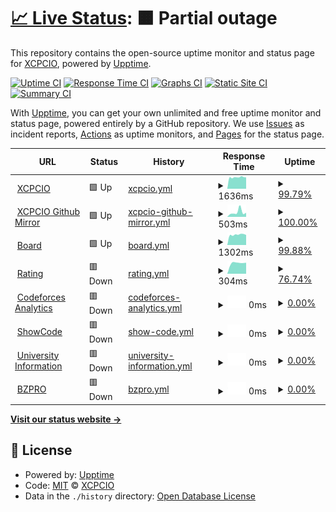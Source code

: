 # [📈 Live Status](https://uptime.xcpcio.com): <!--live status--> **🟧 Partial outage**

This repository contains the open-source uptime monitor and status page for [XCPCIO](https://xcpcio.com), powered by [Upptime](https://github.com/upptime/upptime).

[![Uptime CI](https://github.com/koj-co/upptime/workflows/Uptime%20CI/badge.svg)](https://github.com/koj-co/upptime/actions?query=workflow%3A%22Uptime+CI%22)
[![Response Time CI](https://github.com/koj-co/upptime/workflows/Response%20Time%20CI/badge.svg)](https://github.com/koj-co/upptime/actions?query=workflow%3A%22Response+Time+CI%22)
[![Graphs CI](https://github.com/koj-co/upptime/workflows/Graphs%20CI/badge.svg)](https://github.com/koj-co/upptime/actions?query=workflow%3A%22Graphs+CI%22)
[![Static Site CI](https://github.com/koj-co/upptime/workflows/Static%20Site%20CI/badge.svg)](https://github.com/koj-co/upptime/actions?query=workflow%3A%22Static+Site+CI%22)
[![Summary CI](https://github.com/koj-co/upptime/workflows/Summary%20CI/badge.svg)](https://github.com/koj-co/upptime/actions?query=workflow%3A%22Summary+CI%22)

With [Upptime](https://upptime.js.org), you can get your own unlimited and free uptime monitor and status page, powered entirely by a GitHub repository. We use [Issues](https://github.com/XCPCIO/uptime/issues) as incident reports, [Actions](https://github.com/XCPCIO/uptime/actions) as uptime monitors, and [Pages](https://uptime.xcpcio.com) for the status page.

<!--start: status pages-->
<!-- This summary is generated by Upptime (https://github.com/upptime/upptime) -->
<!-- Do not edit this manually, your changes will be overwritten -->
<!-- prettier-ignore -->
| URL | Status | History | Response Time | Uptime |
| --- | ------ | ------- | ------------- | ------ |
| <img alt="" src="https://favicons.githubusercontent.com/xcpcio.com" height="13"> [XCPCIO](https://xcpcio.com) | 🟩 Up | [xcpcio.yml](https://github.com/XCPCIO/xcpcio.uptime/commits/HEAD/history/xcpcio.yml) | <details><summary><img alt="Response time graph" src="./graphs/xcpcio/response-time-week.png" height="20"> 1636ms</summary><br><a href="https://uptime.xcpcio.com/history/xcpcio"><img alt="Response time 1671" src="https://img.shields.io/endpoint?url=https%3A%2F%2Fraw.githubusercontent.com%2FXCPCIO%2Fxcpcio.uptime%2FHEAD%2Fapi%2Fxcpcio%2Fresponse-time.json"></a><br><a href="https://uptime.xcpcio.com/history/xcpcio"><img alt="24-hour response time 1624" src="https://img.shields.io/endpoint?url=https%3A%2F%2Fraw.githubusercontent.com%2FXCPCIO%2Fxcpcio.uptime%2FHEAD%2Fapi%2Fxcpcio%2Fresponse-time-day.json"></a><br><a href="https://uptime.xcpcio.com/history/xcpcio"><img alt="7-day response time 1636" src="https://img.shields.io/endpoint?url=https%3A%2F%2Fraw.githubusercontent.com%2FXCPCIO%2Fxcpcio.uptime%2FHEAD%2Fapi%2Fxcpcio%2Fresponse-time-week.json"></a><br><a href="https://uptime.xcpcio.com/history/xcpcio"><img alt="30-day response time 1875" src="https://img.shields.io/endpoint?url=https%3A%2F%2Fraw.githubusercontent.com%2FXCPCIO%2Fxcpcio.uptime%2FHEAD%2Fapi%2Fxcpcio%2Fresponse-time-month.json"></a><br><a href="https://uptime.xcpcio.com/history/xcpcio"><img alt="1-year response time 1671" src="https://img.shields.io/endpoint?url=https%3A%2F%2Fraw.githubusercontent.com%2FXCPCIO%2Fxcpcio.uptime%2FHEAD%2Fapi%2Fxcpcio%2Fresponse-time-year.json"></a></details> | <details><summary><a href="https://uptime.xcpcio.com/history/xcpcio">99.79%</a></summary><a href="https://uptime.xcpcio.com/history/xcpcio"><img alt="All-time uptime 99.39%" src="https://img.shields.io/endpoint?url=https%3A%2F%2Fraw.githubusercontent.com%2FXCPCIO%2Fxcpcio.uptime%2FHEAD%2Fapi%2Fxcpcio%2Fuptime.json"></a><br><a href="https://uptime.xcpcio.com/history/xcpcio"><img alt="24-hour uptime 100.00%" src="https://img.shields.io/endpoint?url=https%3A%2F%2Fraw.githubusercontent.com%2FXCPCIO%2Fxcpcio.uptime%2FHEAD%2Fapi%2Fxcpcio%2Fuptime-day.json"></a><br><a href="https://uptime.xcpcio.com/history/xcpcio"><img alt="7-day uptime 99.79%" src="https://img.shields.io/endpoint?url=https%3A%2F%2Fraw.githubusercontent.com%2FXCPCIO%2Fxcpcio.uptime%2FHEAD%2Fapi%2Fxcpcio%2Fuptime-week.json"></a><br><a href="https://uptime.xcpcio.com/history/xcpcio"><img alt="30-day uptime 98.68%" src="https://img.shields.io/endpoint?url=https%3A%2F%2Fraw.githubusercontent.com%2FXCPCIO%2Fxcpcio.uptime%2FHEAD%2Fapi%2Fxcpcio%2Fuptime-month.json"></a><br><a href="https://uptime.xcpcio.com/history/xcpcio"><img alt="1-year uptime 99.39%" src="https://img.shields.io/endpoint?url=https%3A%2F%2Fraw.githubusercontent.com%2FXCPCIO%2Fxcpcio.uptime%2FHEAD%2Fapi%2Fxcpcio%2Fuptime-year.json"></a></details>
| <img alt="" src="https://favicons.githubusercontent.com/gh.xcpcio.com" height="13"> [XCPCIO Github Mirror](https://gh.xcpcio.com) | 🟩 Up | [xcpcio-github-mirror.yml](https://github.com/XCPCIO/xcpcio.uptime/commits/HEAD/history/xcpcio-github-mirror.yml) | <details><summary><img alt="Response time graph" src="./graphs/xcpcio-github-mirror/response-time-week.png" height="20"> 503ms</summary><br><a href="https://uptime.xcpcio.com/history/xcpcio-github-mirror"><img alt="Response time 367" src="https://img.shields.io/endpoint?url=https%3A%2F%2Fraw.githubusercontent.com%2FXCPCIO%2Fxcpcio.uptime%2FHEAD%2Fapi%2Fxcpcio-github-mirror%2Fresponse-time.json"></a><br><a href="https://uptime.xcpcio.com/history/xcpcio-github-mirror"><img alt="24-hour response time 442" src="https://img.shields.io/endpoint?url=https%3A%2F%2Fraw.githubusercontent.com%2FXCPCIO%2Fxcpcio.uptime%2FHEAD%2Fapi%2Fxcpcio-github-mirror%2Fresponse-time-day.json"></a><br><a href="https://uptime.xcpcio.com/history/xcpcio-github-mirror"><img alt="7-day response time 503" src="https://img.shields.io/endpoint?url=https%3A%2F%2Fraw.githubusercontent.com%2FXCPCIO%2Fxcpcio.uptime%2FHEAD%2Fapi%2Fxcpcio-github-mirror%2Fresponse-time-week.json"></a><br><a href="https://uptime.xcpcio.com/history/xcpcio-github-mirror"><img alt="30-day response time 368" src="https://img.shields.io/endpoint?url=https%3A%2F%2Fraw.githubusercontent.com%2FXCPCIO%2Fxcpcio.uptime%2FHEAD%2Fapi%2Fxcpcio-github-mirror%2Fresponse-time-month.json"></a><br><a href="https://uptime.xcpcio.com/history/xcpcio-github-mirror"><img alt="1-year response time 367" src="https://img.shields.io/endpoint?url=https%3A%2F%2Fraw.githubusercontent.com%2FXCPCIO%2Fxcpcio.uptime%2FHEAD%2Fapi%2Fxcpcio-github-mirror%2Fresponse-time-year.json"></a></details> | <details><summary><a href="https://uptime.xcpcio.com/history/xcpcio-github-mirror">100.00%</a></summary><a href="https://uptime.xcpcio.com/history/xcpcio-github-mirror"><img alt="All-time uptime 100.00%" src="https://img.shields.io/endpoint?url=https%3A%2F%2Fraw.githubusercontent.com%2FXCPCIO%2Fxcpcio.uptime%2FHEAD%2Fapi%2Fxcpcio-github-mirror%2Fuptime.json"></a><br><a href="https://uptime.xcpcio.com/history/xcpcio-github-mirror"><img alt="24-hour uptime 100.00%" src="https://img.shields.io/endpoint?url=https%3A%2F%2Fraw.githubusercontent.com%2FXCPCIO%2Fxcpcio.uptime%2FHEAD%2Fapi%2Fxcpcio-github-mirror%2Fuptime-day.json"></a><br><a href="https://uptime.xcpcio.com/history/xcpcio-github-mirror"><img alt="7-day uptime 100.00%" src="https://img.shields.io/endpoint?url=https%3A%2F%2Fraw.githubusercontent.com%2FXCPCIO%2Fxcpcio.uptime%2FHEAD%2Fapi%2Fxcpcio-github-mirror%2Fuptime-week.json"></a><br><a href="https://uptime.xcpcio.com/history/xcpcio-github-mirror"><img alt="30-day uptime 100.00%" src="https://img.shields.io/endpoint?url=https%3A%2F%2Fraw.githubusercontent.com%2FXCPCIO%2Fxcpcio.uptime%2FHEAD%2Fapi%2Fxcpcio-github-mirror%2Fuptime-month.json"></a><br><a href="https://uptime.xcpcio.com/history/xcpcio-github-mirror"><img alt="1-year uptime 100.00%" src="https://img.shields.io/endpoint?url=https%3A%2F%2Fraw.githubusercontent.com%2FXCPCIO%2Fxcpcio.uptime%2FHEAD%2Fapi%2Fxcpcio-github-mirror%2Fuptime-year.json"></a></details>
| <img alt="" src="https://favicons.githubusercontent.com/board.xcpcio.com" height="13"> [Board](https://board.xcpcio.com) | 🟩 Up | [board.yml](https://github.com/XCPCIO/xcpcio.uptime/commits/HEAD/history/board.yml) | <details><summary><img alt="Response time graph" src="./graphs/board/response-time-week.png" height="20"> 1302ms</summary><br><a href="https://uptime.xcpcio.com/history/board"><img alt="Response time 1415" src="https://img.shields.io/endpoint?url=https%3A%2F%2Fraw.githubusercontent.com%2FXCPCIO%2Fxcpcio.uptime%2FHEAD%2Fapi%2Fboard%2Fresponse-time.json"></a><br><a href="https://uptime.xcpcio.com/history/board"><img alt="24-hour response time 1264" src="https://img.shields.io/endpoint?url=https%3A%2F%2Fraw.githubusercontent.com%2FXCPCIO%2Fxcpcio.uptime%2FHEAD%2Fapi%2Fboard%2Fresponse-time-day.json"></a><br><a href="https://uptime.xcpcio.com/history/board"><img alt="7-day response time 1302" src="https://img.shields.io/endpoint?url=https%3A%2F%2Fraw.githubusercontent.com%2FXCPCIO%2Fxcpcio.uptime%2FHEAD%2Fapi%2Fboard%2Fresponse-time-week.json"></a><br><a href="https://uptime.xcpcio.com/history/board"><img alt="30-day response time 1336" src="https://img.shields.io/endpoint?url=https%3A%2F%2Fraw.githubusercontent.com%2FXCPCIO%2Fxcpcio.uptime%2FHEAD%2Fapi%2Fboard%2Fresponse-time-month.json"></a><br><a href="https://uptime.xcpcio.com/history/board"><img alt="1-year response time 1415" src="https://img.shields.io/endpoint?url=https%3A%2F%2Fraw.githubusercontent.com%2FXCPCIO%2Fxcpcio.uptime%2FHEAD%2Fapi%2Fboard%2Fresponse-time-year.json"></a></details> | <details><summary><a href="https://uptime.xcpcio.com/history/board">99.88%</a></summary><a href="https://uptime.xcpcio.com/history/board"><img alt="All-time uptime 99.23%" src="https://img.shields.io/endpoint?url=https%3A%2F%2Fraw.githubusercontent.com%2FXCPCIO%2Fxcpcio.uptime%2FHEAD%2Fapi%2Fboard%2Fuptime.json"></a><br><a href="https://uptime.xcpcio.com/history/board"><img alt="24-hour uptime 100.00%" src="https://img.shields.io/endpoint?url=https%3A%2F%2Fraw.githubusercontent.com%2FXCPCIO%2Fxcpcio.uptime%2FHEAD%2Fapi%2Fboard%2Fuptime-day.json"></a><br><a href="https://uptime.xcpcio.com/history/board"><img alt="7-day uptime 99.88%" src="https://img.shields.io/endpoint?url=https%3A%2F%2Fraw.githubusercontent.com%2FXCPCIO%2Fxcpcio.uptime%2FHEAD%2Fapi%2Fboard%2Fuptime-week.json"></a><br><a href="https://uptime.xcpcio.com/history/board"><img alt="30-day uptime 99.06%" src="https://img.shields.io/endpoint?url=https%3A%2F%2Fraw.githubusercontent.com%2FXCPCIO%2Fxcpcio.uptime%2FHEAD%2Fapi%2Fboard%2Fuptime-month.json"></a><br><a href="https://uptime.xcpcio.com/history/board"><img alt="1-year uptime 99.23%" src="https://img.shields.io/endpoint?url=https%3A%2F%2Fraw.githubusercontent.com%2FXCPCIO%2Fxcpcio.uptime%2FHEAD%2Fapi%2Fboard%2Fuptime-year.json"></a></details>
| <img alt="" src="https://favicons.githubusercontent.com/rating.xcpcio.com" height="13"> [Rating](https://rating.xcpcio.com) | 🟥 Down | [rating.yml](https://github.com/XCPCIO/xcpcio.uptime/commits/HEAD/history/rating.yml) | <details><summary><img alt="Response time graph" src="./graphs/rating/response-time-week.png" height="20"> 304ms</summary><br><a href="https://uptime.xcpcio.com/history/rating"><img alt="Response time 341" src="https://img.shields.io/endpoint?url=https%3A%2F%2Fraw.githubusercontent.com%2FXCPCIO%2Fxcpcio.uptime%2FHEAD%2Fapi%2Frating%2Fresponse-time.json"></a><br><a href="https://uptime.xcpcio.com/history/rating"><img alt="24-hour response time 0" src="https://img.shields.io/endpoint?url=https%3A%2F%2Fraw.githubusercontent.com%2FXCPCIO%2Fxcpcio.uptime%2FHEAD%2Fapi%2Frating%2Fresponse-time-day.json"></a><br><a href="https://uptime.xcpcio.com/history/rating"><img alt="7-day response time 304" src="https://img.shields.io/endpoint?url=https%3A%2F%2Fraw.githubusercontent.com%2FXCPCIO%2Fxcpcio.uptime%2FHEAD%2Fapi%2Frating%2Fresponse-time-week.json"></a><br><a href="https://uptime.xcpcio.com/history/rating"><img alt="30-day response time 317" src="https://img.shields.io/endpoint?url=https%3A%2F%2Fraw.githubusercontent.com%2FXCPCIO%2Fxcpcio.uptime%2FHEAD%2Fapi%2Frating%2Fresponse-time-month.json"></a><br><a href="https://uptime.xcpcio.com/history/rating"><img alt="1-year response time 341" src="https://img.shields.io/endpoint?url=https%3A%2F%2Fraw.githubusercontent.com%2FXCPCIO%2Fxcpcio.uptime%2FHEAD%2Fapi%2Frating%2Fresponse-time-year.json"></a></details> | <details><summary><a href="https://uptime.xcpcio.com/history/rating">76.74%</a></summary><a href="https://uptime.xcpcio.com/history/rating"><img alt="All-time uptime 99.21%" src="https://img.shields.io/endpoint?url=https%3A%2F%2Fraw.githubusercontent.com%2FXCPCIO%2Fxcpcio.uptime%2FHEAD%2Fapi%2Frating%2Fuptime.json"></a><br><a href="https://uptime.xcpcio.com/history/rating"><img alt="24-hour uptime 0.00%" src="https://img.shields.io/endpoint?url=https%3A%2F%2Fraw.githubusercontent.com%2FXCPCIO%2Fxcpcio.uptime%2FHEAD%2Fapi%2Frating%2Fuptime-day.json"></a><br><a href="https://uptime.xcpcio.com/history/rating"><img alt="7-day uptime 76.74%" src="https://img.shields.io/endpoint?url=https%3A%2F%2Fraw.githubusercontent.com%2FXCPCIO%2Fxcpcio.uptime%2FHEAD%2Fapi%2Frating%2Fuptime-week.json"></a><br><a href="https://uptime.xcpcio.com/history/rating"><img alt="30-day uptime 94.65%" src="https://img.shields.io/endpoint?url=https%3A%2F%2Fraw.githubusercontent.com%2FXCPCIO%2Fxcpcio.uptime%2FHEAD%2Fapi%2Frating%2Fuptime-month.json"></a><br><a href="https://uptime.xcpcio.com/history/rating"><img alt="1-year uptime 99.21%" src="https://img.shields.io/endpoint?url=https%3A%2F%2Fraw.githubusercontent.com%2FXCPCIO%2Fxcpcio.uptime%2FHEAD%2Fapi%2Frating%2Fuptime-year.json"></a></details>
| <img alt="" src="https://favicons.githubusercontent.com/codeforces.analytics.xcpcio.com" height="13"> [Codeforces Analytics](https://codeforces.analytics.xcpcio.com) | 🟥 Down | [codeforces-analytics.yml](https://github.com/XCPCIO/xcpcio.uptime/commits/HEAD/history/codeforces-analytics.yml) | <details><summary><img alt="Response time graph" src="./graphs/codeforces-analytics/response-time-week.png" height="20"> 0ms</summary><br><a href="https://uptime.xcpcio.com/history/codeforces-analytics"><img alt="Response time 346" src="https://img.shields.io/endpoint?url=https%3A%2F%2Fraw.githubusercontent.com%2FXCPCIO%2Fxcpcio.uptime%2FHEAD%2Fapi%2Fcodeforces-analytics%2Fresponse-time.json"></a><br><a href="https://uptime.xcpcio.com/history/codeforces-analytics"><img alt="24-hour response time 0" src="https://img.shields.io/endpoint?url=https%3A%2F%2Fraw.githubusercontent.com%2FXCPCIO%2Fxcpcio.uptime%2FHEAD%2Fapi%2Fcodeforces-analytics%2Fresponse-time-day.json"></a><br><a href="https://uptime.xcpcio.com/history/codeforces-analytics"><img alt="7-day response time 0" src="https://img.shields.io/endpoint?url=https%3A%2F%2Fraw.githubusercontent.com%2FXCPCIO%2Fxcpcio.uptime%2FHEAD%2Fapi%2Fcodeforces-analytics%2Fresponse-time-week.json"></a><br><a href="https://uptime.xcpcio.com/history/codeforces-analytics"><img alt="30-day response time 0" src="https://img.shields.io/endpoint?url=https%3A%2F%2Fraw.githubusercontent.com%2FXCPCIO%2Fxcpcio.uptime%2FHEAD%2Fapi%2Fcodeforces-analytics%2Fresponse-time-month.json"></a><br><a href="https://uptime.xcpcio.com/history/codeforces-analytics"><img alt="1-year response time 346" src="https://img.shields.io/endpoint?url=https%3A%2F%2Fraw.githubusercontent.com%2FXCPCIO%2Fxcpcio.uptime%2FHEAD%2Fapi%2Fcodeforces-analytics%2Fresponse-time-year.json"></a></details> | <details><summary><a href="https://uptime.xcpcio.com/history/codeforces-analytics">0.00%</a></summary><a href="https://uptime.xcpcio.com/history/codeforces-analytics"><img alt="All-time uptime 85.04%" src="https://img.shields.io/endpoint?url=https%3A%2F%2Fraw.githubusercontent.com%2FXCPCIO%2Fxcpcio.uptime%2FHEAD%2Fapi%2Fcodeforces-analytics%2Fuptime.json"></a><br><a href="https://uptime.xcpcio.com/history/codeforces-analytics"><img alt="24-hour uptime 0.00%" src="https://img.shields.io/endpoint?url=https%3A%2F%2Fraw.githubusercontent.com%2FXCPCIO%2Fxcpcio.uptime%2FHEAD%2Fapi%2Fcodeforces-analytics%2Fuptime-day.json"></a><br><a href="https://uptime.xcpcio.com/history/codeforces-analytics"><img alt="7-day uptime 0.00%" src="https://img.shields.io/endpoint?url=https%3A%2F%2Fraw.githubusercontent.com%2FXCPCIO%2Fxcpcio.uptime%2FHEAD%2Fapi%2Fcodeforces-analytics%2Fuptime-week.json"></a><br><a href="https://uptime.xcpcio.com/history/codeforces-analytics"><img alt="30-day uptime 0.00%" src="https://img.shields.io/endpoint?url=https%3A%2F%2Fraw.githubusercontent.com%2FXCPCIO%2Fxcpcio.uptime%2FHEAD%2Fapi%2Fcodeforces-analytics%2Fuptime-month.json"></a><br><a href="https://uptime.xcpcio.com/history/codeforces-analytics"><img alt="1-year uptime 85.04%" src="https://img.shields.io/endpoint?url=https%3A%2F%2Fraw.githubusercontent.com%2FXCPCIO%2Fxcpcio.uptime%2FHEAD%2Fapi%2Fcodeforces-analytics%2Fuptime-year.json"></a></details>
| <img alt="" src="https://favicons.githubusercontent.com/showcode.xcpcio.com" height="13"> [ShowCode](https://showcode.xcpcio.com) | 🟥 Down | [show-code.yml](https://github.com/XCPCIO/xcpcio.uptime/commits/HEAD/history/show-code.yml) | <details><summary><img alt="Response time graph" src="./graphs/show-code/response-time-week.png" height="20"> 0ms</summary><br><a href="https://uptime.xcpcio.com/history/show-code"><img alt="Response time 341" src="https://img.shields.io/endpoint?url=https%3A%2F%2Fraw.githubusercontent.com%2FXCPCIO%2Fxcpcio.uptime%2FHEAD%2Fapi%2Fshow-code%2Fresponse-time.json"></a><br><a href="https://uptime.xcpcio.com/history/show-code"><img alt="24-hour response time 0" src="https://img.shields.io/endpoint?url=https%3A%2F%2Fraw.githubusercontent.com%2FXCPCIO%2Fxcpcio.uptime%2FHEAD%2Fapi%2Fshow-code%2Fresponse-time-day.json"></a><br><a href="https://uptime.xcpcio.com/history/show-code"><img alt="7-day response time 0" src="https://img.shields.io/endpoint?url=https%3A%2F%2Fraw.githubusercontent.com%2FXCPCIO%2Fxcpcio.uptime%2FHEAD%2Fapi%2Fshow-code%2Fresponse-time-week.json"></a><br><a href="https://uptime.xcpcio.com/history/show-code"><img alt="30-day response time 302" src="https://img.shields.io/endpoint?url=https%3A%2F%2Fraw.githubusercontent.com%2FXCPCIO%2Fxcpcio.uptime%2FHEAD%2Fapi%2Fshow-code%2Fresponse-time-month.json"></a><br><a href="https://uptime.xcpcio.com/history/show-code"><img alt="1-year response time 341" src="https://img.shields.io/endpoint?url=https%3A%2F%2Fraw.githubusercontent.com%2FXCPCIO%2Fxcpcio.uptime%2FHEAD%2Fapi%2Fshow-code%2Fresponse-time-year.json"></a></details> | <details><summary><a href="https://uptime.xcpcio.com/history/show-code">0.00%</a></summary><a href="https://uptime.xcpcio.com/history/show-code"><img alt="All-time uptime 88.51%" src="https://img.shields.io/endpoint?url=https%3A%2F%2Fraw.githubusercontent.com%2FXCPCIO%2Fxcpcio.uptime%2FHEAD%2Fapi%2Fshow-code%2Fuptime.json"></a><br><a href="https://uptime.xcpcio.com/history/show-code"><img alt="24-hour uptime 0.00%" src="https://img.shields.io/endpoint?url=https%3A%2F%2Fraw.githubusercontent.com%2FXCPCIO%2Fxcpcio.uptime%2FHEAD%2Fapi%2Fshow-code%2Fuptime-day.json"></a><br><a href="https://uptime.xcpcio.com/history/show-code"><img alt="7-day uptime 0.00%" src="https://img.shields.io/endpoint?url=https%3A%2F%2Fraw.githubusercontent.com%2FXCPCIO%2Fxcpcio.uptime%2FHEAD%2Fapi%2Fshow-code%2Fuptime-week.json"></a><br><a href="https://uptime.xcpcio.com/history/show-code"><img alt="30-day uptime 15.78%" src="https://img.shields.io/endpoint?url=https%3A%2F%2Fraw.githubusercontent.com%2FXCPCIO%2Fxcpcio.uptime%2FHEAD%2Fapi%2Fshow-code%2Fuptime-month.json"></a><br><a href="https://uptime.xcpcio.com/history/show-code"><img alt="1-year uptime 88.51%" src="https://img.shields.io/endpoint?url=https%3A%2F%2Fraw.githubusercontent.com%2FXCPCIO%2Fxcpcio.uptime%2FHEAD%2Fapi%2Fshow-code%2Fuptime-year.json"></a></details>
| <img alt="" src="https://favicons.githubusercontent.com/university.xcpcio.com" height="13"> [University Information](https://university.xcpcio.com) | 🟥 Down | [university-information.yml](https://github.com/XCPCIO/xcpcio.uptime/commits/HEAD/history/university-information.yml) | <details><summary><img alt="Response time graph" src="./graphs/university-information/response-time-week.png" height="20"> 0ms</summary><br><a href="https://uptime.xcpcio.com/history/university-information"><img alt="Response time 339" src="https://img.shields.io/endpoint?url=https%3A%2F%2Fraw.githubusercontent.com%2FXCPCIO%2Fxcpcio.uptime%2FHEAD%2Fapi%2Funiversity-information%2Fresponse-time.json"></a><br><a href="https://uptime.xcpcio.com/history/university-information"><img alt="24-hour response time 0" src="https://img.shields.io/endpoint?url=https%3A%2F%2Fraw.githubusercontent.com%2FXCPCIO%2Fxcpcio.uptime%2FHEAD%2Fapi%2Funiversity-information%2Fresponse-time-day.json"></a><br><a href="https://uptime.xcpcio.com/history/university-information"><img alt="7-day response time 0" src="https://img.shields.io/endpoint?url=https%3A%2F%2Fraw.githubusercontent.com%2FXCPCIO%2Fxcpcio.uptime%2FHEAD%2Fapi%2Funiversity-information%2Fresponse-time-week.json"></a><br><a href="https://uptime.xcpcio.com/history/university-information"><img alt="30-day response time 292" src="https://img.shields.io/endpoint?url=https%3A%2F%2Fraw.githubusercontent.com%2FXCPCIO%2Fxcpcio.uptime%2FHEAD%2Fapi%2Funiversity-information%2Fresponse-time-month.json"></a><br><a href="https://uptime.xcpcio.com/history/university-information"><img alt="1-year response time 339" src="https://img.shields.io/endpoint?url=https%3A%2F%2Fraw.githubusercontent.com%2FXCPCIO%2Fxcpcio.uptime%2FHEAD%2Fapi%2Funiversity-information%2Fresponse-time-year.json"></a></details> | <details><summary><a href="https://uptime.xcpcio.com/history/university-information">0.00%</a></summary><a href="https://uptime.xcpcio.com/history/university-information"><img alt="All-time uptime 87.42%" src="https://img.shields.io/endpoint?url=https%3A%2F%2Fraw.githubusercontent.com%2FXCPCIO%2Fxcpcio.uptime%2FHEAD%2Fapi%2Funiversity-information%2Fuptime.json"></a><br><a href="https://uptime.xcpcio.com/history/university-information"><img alt="24-hour uptime 0.00%" src="https://img.shields.io/endpoint?url=https%3A%2F%2Fraw.githubusercontent.com%2FXCPCIO%2Fxcpcio.uptime%2FHEAD%2Fapi%2Funiversity-information%2Fuptime-day.json"></a><br><a href="https://uptime.xcpcio.com/history/university-information"><img alt="7-day uptime 0.00%" src="https://img.shields.io/endpoint?url=https%3A%2F%2Fraw.githubusercontent.com%2FXCPCIO%2Fxcpcio.uptime%2FHEAD%2Fapi%2Funiversity-information%2Fuptime-week.json"></a><br><a href="https://uptime.xcpcio.com/history/university-information"><img alt="30-day uptime 7.74%" src="https://img.shields.io/endpoint?url=https%3A%2F%2Fraw.githubusercontent.com%2FXCPCIO%2Fxcpcio.uptime%2FHEAD%2Fapi%2Funiversity-information%2Fuptime-month.json"></a><br><a href="https://uptime.xcpcio.com/history/university-information"><img alt="1-year uptime 87.42%" src="https://img.shields.io/endpoint?url=https%3A%2F%2Fraw.githubusercontent.com%2FXCPCIO%2Fxcpcio.uptime%2FHEAD%2Fapi%2Funiversity-information%2Fuptime-year.json"></a></details>
| <img alt="" src="https://favicons.githubusercontent.com/bzpro.xcpcio.com" height="13"> [BZPRO](https://bzpro.xcpcio.com) | 🟥 Down | [bzpro.yml](https://github.com/XCPCIO/xcpcio.uptime/commits/HEAD/history/bzpro.yml) | <details><summary><img alt="Response time graph" src="./graphs/bzpro/response-time-week.png" height="20"> 0ms</summary><br><a href="https://uptime.xcpcio.com/history/bzpro"><img alt="Response time 369" src="https://img.shields.io/endpoint?url=https%3A%2F%2Fraw.githubusercontent.com%2FXCPCIO%2Fxcpcio.uptime%2FHEAD%2Fapi%2Fbzpro%2Fresponse-time.json"></a><br><a href="https://uptime.xcpcio.com/history/bzpro"><img alt="24-hour response time 0" src="https://img.shields.io/endpoint?url=https%3A%2F%2Fraw.githubusercontent.com%2FXCPCIO%2Fxcpcio.uptime%2FHEAD%2Fapi%2Fbzpro%2Fresponse-time-day.json"></a><br><a href="https://uptime.xcpcio.com/history/bzpro"><img alt="7-day response time 0" src="https://img.shields.io/endpoint?url=https%3A%2F%2Fraw.githubusercontent.com%2FXCPCIO%2Fxcpcio.uptime%2FHEAD%2Fapi%2Fbzpro%2Fresponse-time-week.json"></a><br><a href="https://uptime.xcpcio.com/history/bzpro"><img alt="30-day response time 0" src="https://img.shields.io/endpoint?url=https%3A%2F%2Fraw.githubusercontent.com%2FXCPCIO%2Fxcpcio.uptime%2FHEAD%2Fapi%2Fbzpro%2Fresponse-time-month.json"></a><br><a href="https://uptime.xcpcio.com/history/bzpro"><img alt="1-year response time 369" src="https://img.shields.io/endpoint?url=https%3A%2F%2Fraw.githubusercontent.com%2FXCPCIO%2Fxcpcio.uptime%2FHEAD%2Fapi%2Fbzpro%2Fresponse-time-year.json"></a></details> | <details><summary><a href="https://uptime.xcpcio.com/history/bzpro">0.00%</a></summary><a href="https://uptime.xcpcio.com/history/bzpro"><img alt="All-time uptime 76.97%" src="https://img.shields.io/endpoint?url=https%3A%2F%2Fraw.githubusercontent.com%2FXCPCIO%2Fxcpcio.uptime%2FHEAD%2Fapi%2Fbzpro%2Fuptime.json"></a><br><a href="https://uptime.xcpcio.com/history/bzpro"><img alt="24-hour uptime 0.00%" src="https://img.shields.io/endpoint?url=https%3A%2F%2Fraw.githubusercontent.com%2FXCPCIO%2Fxcpcio.uptime%2FHEAD%2Fapi%2Fbzpro%2Fuptime-day.json"></a><br><a href="https://uptime.xcpcio.com/history/bzpro"><img alt="7-day uptime 0.00%" src="https://img.shields.io/endpoint?url=https%3A%2F%2Fraw.githubusercontent.com%2FXCPCIO%2Fxcpcio.uptime%2FHEAD%2Fapi%2Fbzpro%2Fuptime-week.json"></a><br><a href="https://uptime.xcpcio.com/history/bzpro"><img alt="30-day uptime 0.00%" src="https://img.shields.io/endpoint?url=https%3A%2F%2Fraw.githubusercontent.com%2FXCPCIO%2Fxcpcio.uptime%2FHEAD%2Fapi%2Fbzpro%2Fuptime-month.json"></a><br><a href="https://uptime.xcpcio.com/history/bzpro"><img alt="1-year uptime 76.97%" src="https://img.shields.io/endpoint?url=https%3A%2F%2Fraw.githubusercontent.com%2FXCPCIO%2Fxcpcio.uptime%2FHEAD%2Fapi%2Fbzpro%2Fuptime-year.json"></a></details>

<!--end: status pages-->

[**Visit our status website →**](https://uptime.xcpcio.com)

## 📄 License

- Powered by: [Upptime](https://github.com/upptime/upptime)
- Code: [MIT](./LICENSE) © [XCPCIO](https://xcpcio.com)
- Data in the `./history` directory: [Open Database License](https://opendatacommons.org/licenses/odbl/1-0/)
